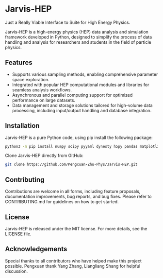 # Jarvis-HEP
Just a Really Viable Interface to Suite for High Energy Physics. 

Jarvis-HEP is a high-energy physics (HEP) data analysis and simulation framework developed in Python, designed to simplify the process of data handling and analysis for researchers and students in the field of particle physics.

## Features

- Supports various sampling methods, enabling comprehensive parameter space exploration.
- Integrated with popular HEP computational modules and libraries for seamless analysis workflows.
- Asynchronous and parallel computing support for optimized performance on large datasets.
- Data management and storage solutions tailored for high-volume data processing, including input/output handling and database integration.

## Installation
Jarvis-HEP is a pure Python code, using pip install the following package:

```bash
python3 -m pip install numpy scipy pyyaml dynesty h5py pandas matplotlib pyhf networkx xslha pyslha xmltodict shapely emoji prettytable aiofiles sqlalchemy loguru dill sympy
```

Clone Jarvis-HEP directly from GitHub:

```bash
git clone https://github.com/Pengxuan-Zhu-Phys/Jarvis-HEP.git
```

## Contributing
Contributions are welcome in all forms, including feature proposals, documentation improvements, bug reports, and bug fixes. Please refer to CONTRIBUTING.md for guidelines on how to get started.

## License
Jarvis-HEP is released under the MIT license. For more details, see the LICENSE file.

## Acknowledgements
Special thanks to all contributors who have helped make this project possible.
    Pengxuan thank Yang Zhang, Liangliang Shang for helpful discussion. 
